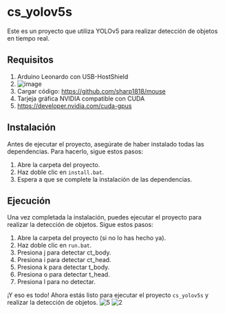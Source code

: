 ﻿# cs_yolov5s

Este es un proyecto que utiliza YOLOv5 para realizar detección de objetos en tiempo real.

## Requisitos
1. Arduino Leonardo con USB-HostShield
2. ![image](https://github.com/user-attachments/assets/5e2b5a4b-c951-44bc-81e8-24f3ea8d2141)
3. Cargar código: https://github.com/sharp1818/mouse
4. Tarjeja gráfica NVIDIA compatible con CUDA
5. https://developer.nvidia.com/cuda-gpus

## Instalación

Antes de ejecutar el proyecto, asegúrate de haber instalado todas las dependencias. Para hacerlo, sigue estos pasos:

1. Abre la carpeta del proyecto.
2. Haz doble clic en `install.bat`.
3. Espera a que se complete la instalación de las dependencias.

## Ejecución

Una vez completada la instalación, puedes ejecutar el proyecto para realizar la detección de objetos. Sigue estos pasos:

1. Abre la carpeta del proyecto (si no lo has hecho ya).
2. Haz doble clic en `run.bat`.
3. Presiona j para detectar ct_body.
4. Presiona i para detectar ct_head.
5. Presiona k para detectar t_body.
6. Presiona o para detectar t_head.
7. Presiona l para no detectar.

¡Y eso es todo! Ahora estás listo para ejecutar el proyecto `cs_yolov5s` y realizar la detección de objetos.
![5](https://github.com/user-attachments/assets/de135d18-e6d0-4ade-88d6-b6674b7e17fa)
![2](https://github.com/user-attachments/assets/3d531a7f-5784-463e-ad60-fe34acf9930b)
